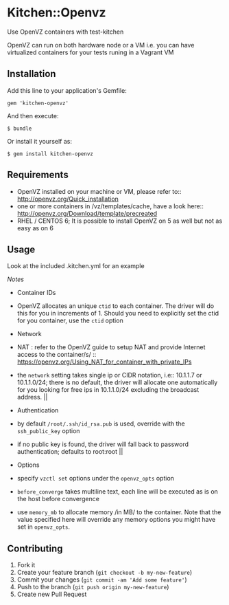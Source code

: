 # Kitchen::Openvz

Use OpenVZ containers with test-kitchen

OpenVZ can run on both hardware node or a VM i.e. you can have virtualized containers for your tests runing in a Vagrant VM

## Installation

Add this line to your application's Gemfile:

    gem 'kitchen-openvz'

And then execute:

    $ bundle

Or install it yourself as:

    $ gem install kitchen-openvz

## Requirements

- OpenVZ installed on your machine or VM, please refer to:: http://openvz.org/Quick_installation
- one or more containers in /vz/templates/cache, have a look here:: http://openvz.org/Download/template/precreated
- RHEL / CENTOS 6; It is possible to install OpenVZ on 5 as well but not as easy as on 6


## Usage

Look at the included .kitchen.yml for an example

*Notes*

- Container IDs
 - OpenVZ allocates an unique `ctid` to each container. The driver will do this for you in increments of 1. Should you need to explicitly set the ctid for you container, use the `ctid` option

- Network
 - NAT : refer to the OpenVZ guide to setup NAT and provide Internet access to the container/s/ :: https://openvz.org/Using_NAT_for_container_with_private_IPs
 - the `network` setting takes single ip or CIDR notation, i.e:: 10.1.1.7 or  10.1.1.0/24; there is no default, the driver will allocate one automatically for you looking for free ips in 10.1.1.0/24 excluding the broadcast address.
||
- Authentication
 - by default `/root/.ssh/id_rsa.pub` is used, override with the `ssh_public_key` option
 - if no public key is found, the driver will fall back to password authentication; defaults to root:root
||
- Options
 - specify `vzctl set` options under the `openvz_opts` option
 - `before_converge` takes multiline text, each line will be executed as is on the host before convergence
 - use `memory_mb` to allocate memory /in MB/ to the container. Note that the value specified here will override any memory options you might have set in `openvz_opts`.



## Contributing

1. Fork it
2. Create your feature branch (`git checkout -b my-new-feature`)
3. Commit your changes (`git commit -am 'Add some feature'`)
4. Push to the branch (`git push origin my-new-feature`)
5. Create new Pull Request
